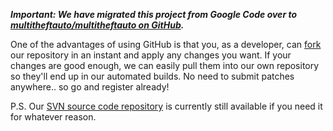 _**Important: We have migrated this project from Google Code over to [multitheftauto/multitheftauto on GitHub](http://github.com/multitheftauto/multitheftauto/tree).**_

One of the advantages of using GitHub is that you, as a developer, can [fork](http://en.wikipedia.org/wiki/Fork_(software_development)) our repository in an instant and apply any changes you want. If your changes are good enough, we can easily pull them into our own repository so they'll end up in our automated builds. No need to submit patches anywhere.. so go and register already!

P.S. Our [SVN source code repository](http://code.google.com/p/multitheftauto/source/checkout) is currently still available if you need it for whatever reason.